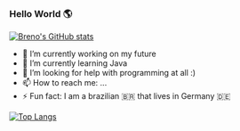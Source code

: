 ### Hello World 🌎

[![Breno's GitHub stats](https://github-readme-stats.vercel.app/api?username=breno-me&hide=contribs,prs&show_icons=true&theme=dracula)](https://github.com/breno-me/github-readme-stats)


- 🔭 I’m currently working on my future
- 🌱 I’m currently learning Java
- 🤔 I’m looking for help with programming at all :)
- 📫 How to reach me: ...
- ⚡ Fun fact: I am a brazilian 🇧🇷 that lives in Germany 🇩🇪


[![Top Langs](https://github-readme-stats.vercel.app/api/top-langs/?username=breno-me&theme=dracula)](https://github.com/breno-me/github-readme-stats)
